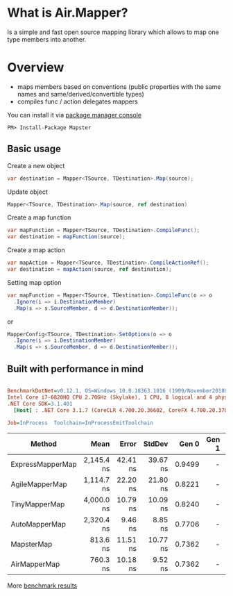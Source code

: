 # What is Air.Mapper?

Is a simple and fast open source mapping library which allows to map one type members into another.

# Overview

- maps members based on conventions (public properties with the same names and same/derived/convertible types)
- compiles func / action delegates mappers

You can install it via [package manager console](https://docs.microsoft.com/en-us/nuget/consume-packages/install-use-packages-powershell)
```
PM> Install-Package Mapster
```

## Basic usage

Create a new object
```csharp
var destination = Mapper<TSource, TDestination>.Map(source);
```

Update object
```csharp
Mapper<TSource, TDestination>.Map(source, ref destination)
```

Create a map function
```csharp
var mapFunction = Mapper<TSource, TDestination>.CompileFunc();
var destination = mapFunction(source);
```

Create a map action
```csharp
var mapAction = Mapper<TSource, TDestination>.CompileActionRef();
var destination = mapAction(source, ref destination);
```

Setting map option
```csharp
var mapFunction = Mapper<TSource, TDestination>.CompileFunc(o => o
  .Ignore(i => i.DestinationMember)
  .Map(s => s.SourceMember, d => d.DestinationMember));
```
or
```csharp
MapperConfig<TSource, TDestination>.SetOptions(o => o
  .Ignore(i => i.DestinationMember)
  .Map(s => s.SourceMember, d => d.DestinationMember));
```

## Built with performance in mind 
``` ini

BenchmarkDotNet=v0.12.1, OS=Windows 10.0.18363.1016 (1909/November2018Update/19H2)
Intel Core i7-6820HQ CPU 2.70GHz (Skylake), 1 CPU, 8 logical and 4 physical cores
.NET Core SDK=3.1.401
  [Host] : .NET Core 3.1.7 (CoreCLR 4.700.20.36602, CoreFX 4.700.20.37001), X64 RyuJIT

Job=InProcess  Toolchain=InProcessEmitToolchain  

```
|           Method |       Mean |    Error |   StdDev |  Gen 0 | Gen 1 | Gen 2 | Allocated |
|----------------- |-----------:|---------:|---------:|-------:|------:|------:|----------:|
| ExpressMapperMap | 2,145.4 ns | 42.41 ns | 39.67 ns | 0.9499 |     - |     - |   3.89 KB |
|   AgileMapperMap | 1,114.7 ns | 22.20 ns | 21.80 ns | 0.8221 |     - |     - |   3.36 KB |
|    TinyMapperMap | 4,000.0 ns | 10.79 ns | 10.09 ns | 0.8240 |     - |     - |   3.38 KB |
|    AutoMapperMap | 2,320.4 ns |  9.46 ns |  8.85 ns | 0.7706 |     - |     - |   3.15 KB |
|       MapsterMap |   813.6 ns | 11.51 ns | 10.77 ns | 0.7362 |     - |     - |   3.01 KB |
|     AirMapperMap |   760.3 ns | 10.18 ns |  9.52 ns | 0.7362 |     - |     - |   3.01 KB |

More [benchmark results](https://github.com/florin-rotaru/Air.Mapper/tree/master/Benchmark/BenchmarkResults/20200904)
